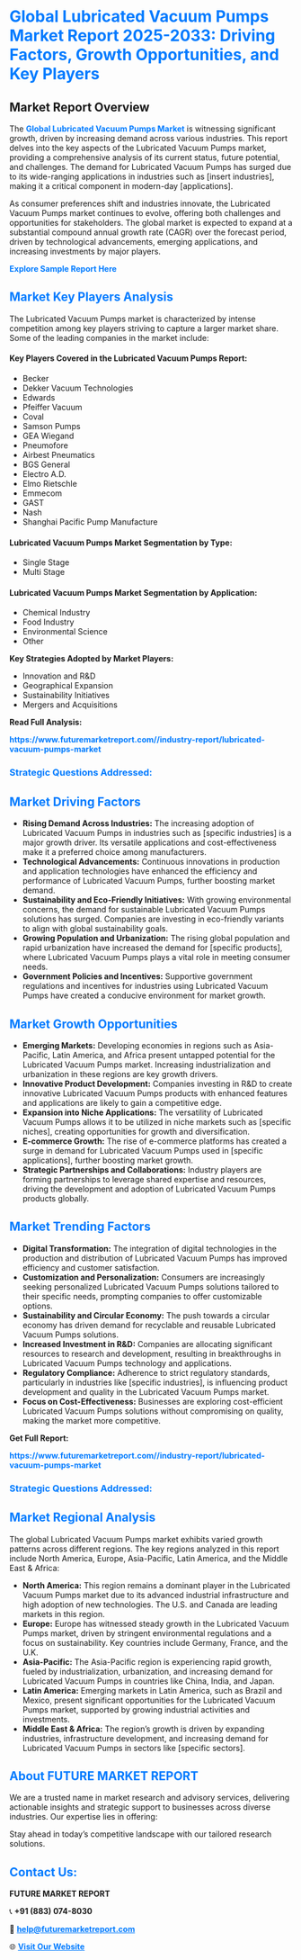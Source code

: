 <h1 style="color: #007BFF;">Global Lubricated Vacuum Pumps Market Report 2025-2033: Driving Factors, Growth Opportunities, and Key Players</h1>

<section id="overview">
<h2>Market Report Overview</h2>
<p>The <a href="https://www.futuremarketreport.com//industry-report/lubricated-vacuum-pumps-market" style="color: #007BFF; text-decoration: none;"><strong>Global Lubricated Vacuum Pumps Market</strong></a> is witnessing significant growth, driven by increasing demand across various industries. This report delves into the key aspects of the Lubricated Vacuum Pumps market, providing a comprehensive analysis of its current status, future potential, and challenges. The demand for Lubricated Vacuum Pumps has surged due to its wide-ranging applications in industries such as [insert industries], making it a critical component in modern-day [applications].</p>
<p>As consumer preferences shift and industries innovate, the Lubricated Vacuum Pumps market continues to evolve, offering both challenges and opportunities for stakeholders. The global market is expected to expand at a substantial compound annual growth rate (CAGR) over the forecast period, driven by technological advancements, emerging applications, and increasing investments by major players.</p>
</section>

<section id="overview">
<p><a href="https://www.futuremarketreport.com//request-sample/reportId=92825" style="color: #007BFF; text-decoration: none;"><strong>Explore Sample Report Here</strong></a></p>
</section>

<section id="key-players">
<h2 style="color: #007BFF;">Market Key Players Analysis</h2>
<p>The Lubricated Vacuum Pumps market is characterized by intense competition among key players striving to capture a larger market share. Some of the leading companies in the market include:</p>
<h4>Key Players Covered in the Lubricated Vacuum Pumps Report:</h4>
<ul><li>Becker</li><li>Dekker Vacuum Technologies</li><li>Edwards</li><li>Pfeiffer Vacuum</li><li>Coval</li><li>Samson Pumps</li><li>GEA Wiegand</li><li>Pneumofore</li><li>Airbest Pneumatics</li><li>BGS General</li><li>Electro A.D.</li><li>Elmo Rietschle</li><li>Emmecom</li><li>GAST</li><li>Nash</li><li>Shanghai Pacific Pump Manufacture</li></ul>
<h4>Lubricated Vacuum Pumps Market Segmentation by Type:</h4>
<ul><li>Single Stage</li><li>Multi Stage</li></ul>

<h4>Lubricated Vacuum Pumps Market Segmentation by Application:</h4>
<ul><li>Chemical Industry</li><li>Food Industry</li><li>Environmental Science</li><li>Other</li></ul>
<p><strong>Key Strategies Adopted by Market Players:</strong></p>
<ul>
<li>Innovation and R&D</li>
<li>Geographical Expansion</li>
<li>Sustainability Initiatives</li>
<li>Mergers and Acquisitions</li>
</ul>
</section>

<section>
<p><strong>Read Full Analysis: </strong></p><a href="https://www.futuremarketreport.com//industry-report/lubricated-vacuum-pumps-market" style="color: #007BFF; text-decoration: none;"><strong>https://www.futuremarketreport.com//industry-report/lubricated-vacuum-pumps-market</strong></a>
<h3 style="color: #007BFF;">Strategic Questions Addressed:</h3>
</section>

<section id="driving-factors">
<h2 style="color: #007BFF;">Market Driving Factors</h2>
<ul>
<li><strong>Rising Demand Across Industries:</strong> The increasing adoption of Lubricated Vacuum Pumps in industries such as [specific industries] is a major growth driver. Its versatile applications and cost-effectiveness make it a preferred choice among manufacturers.</li>
<li><strong>Technological Advancements:</strong> Continuous innovations in production and application technologies have enhanced the efficiency and performance of Lubricated Vacuum Pumps, further boosting market demand.</li>
<li><strong>Sustainability and Eco-Friendly Initiatives:</strong> With growing environmental concerns, the demand for sustainable Lubricated Vacuum Pumps solutions has surged. Companies are investing in eco-friendly variants to align with global sustainability goals.</li>
<li><strong>Growing Population and Urbanization:</strong> The rising global population and rapid urbanization have increased the demand for [specific products], where Lubricated Vacuum Pumps plays a vital role in meeting consumer needs.</li>
<li><strong>Government Policies and Incentives:</strong> Supportive government regulations and incentives for industries using Lubricated Vacuum Pumps have created a conducive environment for market growth.</li>
</ul>
</section>

<section id="growth-opportunities">
<h2 style="color: #007BFF;">Market Growth Opportunities</h2>
<ul>
<li><strong>Emerging Markets:</strong> Developing economies in regions such as Asia-Pacific, Latin America, and Africa present untapped potential for the Lubricated Vacuum Pumps market. Increasing industrialization and urbanization in these regions are key growth drivers.</li>
<li><strong>Innovative Product Development:</strong> Companies investing in R&D to create innovative Lubricated Vacuum Pumps products with enhanced features and applications are likely to gain a competitive edge.</li>
<li><strong>Expansion into Niche Applications:</strong> The versatility of Lubricated Vacuum Pumps allows it to be utilized in niche markets such as [specific niches], creating opportunities for growth and diversification.</li>
<li><strong>E-commerce Growth:</strong> The rise of e-commerce platforms has created a surge in demand for Lubricated Vacuum Pumps used in [specific applications], further boosting market growth.</li>
<li><strong>Strategic Partnerships and Collaborations:</strong> Industry players are forming partnerships to leverage shared expertise and resources, driving the development and adoption of Lubricated Vacuum Pumps products globally.</li>
</ul>
</section>

<section id="trending-factors">
<h2 style="color: #007BFF;">Market Trending Factors</h2>
<ul>
<li><strong>Digital Transformation:</strong> The integration of digital technologies in the production and distribution of Lubricated Vacuum Pumps has improved efficiency and customer satisfaction.</li>
<li><strong>Customization and Personalization:</strong> Consumers are increasingly seeking personalized Lubricated Vacuum Pumps solutions tailored to their specific needs, prompting companies to offer customizable options.</li>
<li><strong>Sustainability and Circular Economy:</strong> The push towards a circular economy has driven demand for recyclable and reusable Lubricated Vacuum Pumps solutions.</li>
<li><strong>Increased Investment in R&D:</strong> Companies are allocating significant resources to research and development, resulting in breakthroughs in Lubricated Vacuum Pumps technology and applications.</li>
<li><strong>Regulatory Compliance:</strong> Adherence to strict regulatory standards, particularly in industries like [specific industries], is influencing product development and quality in the Lubricated Vacuum Pumps market.</li>
<li><strong>Focus on Cost-Effectiveness:</strong> Businesses are exploring cost-efficient Lubricated Vacuum Pumps solutions without compromising on quality, making the market more competitive.</li>
</ul>
</section>

<section>
<p><strong>Get Full Report: </strong></p><a href="https://www.futuremarketreport.com//industry-report/lubricated-vacuum-pumps-market" style="color: #007BFF; text-decoration: none;"><strong>https://www.futuremarketreport.com//industry-report/lubricated-vacuum-pumps-market</strong></a>
<h3 style="color: #007BFF;">Strategic Questions Addressed:</h3>
</section>


<section id="regional-analysis">
<h2 style="color: #007BFF;">Market Regional Analysis</h2>
<p>The global Lubricated Vacuum Pumps market exhibits varied growth patterns across different regions. The key regions analyzed in this report include North America, Europe, Asia-Pacific, Latin America, and the Middle East & Africa:</p>
<ul>
<li><strong>North America:</strong> This region remains a dominant player in the Lubricated Vacuum Pumps market due to its advanced industrial infrastructure and high adoption of new technologies. The U.S. and Canada are leading markets in this region.</li>
<li><strong>Europe:</strong> Europe has witnessed steady growth in the Lubricated Vacuum Pumps market, driven by stringent environmental regulations and a focus on sustainability. Key countries include Germany, France, and the U.K.</li>
<li><strong>Asia-Pacific:</strong> The Asia-Pacific region is experiencing rapid growth, fueled by industrialization, urbanization, and increasing demand for Lubricated Vacuum Pumps in countries like China, India, and Japan.</li>
<li><strong>Latin America:</strong> Emerging markets in Latin America, such as Brazil and Mexico, present significant opportunities for the Lubricated Vacuum Pumps market, supported by growing industrial activities and investments.</li>
<li><strong>Middle East & Africa:</strong> The region’s growth is driven by expanding industries, infrastructure development, and increasing demand for Lubricated Vacuum Pumps in sectors like [specific sectors].</li>
</ul>
</section>

<footer>
<h2 style="color: #007BFF;">About FUTURE MARKET REPORT</h2>
<p>We are a trusted name in market research and advisory services, delivering actionable insights and strategic support to businesses across diverse industries. Our expertise lies in offering:</p>

<p>Stay ahead in today’s competitive landscape with our tailored research solutions.</p>

<h2 style="color: #007BFF;">Contact Us:</h2>
<p><strong>FUTURE MARKET REPORT</strong></p>
<p>📞 <strong>+91 (883) 074-8030</strong></p>
<p>📧 <strong><a href="mailto:help@futuremarketreport.com" style="color: #007BFF;">help@futuremarketreport.com</a></strong></p>
<p>🌐 <strong><a href="https://www.futuremarketreport.com/" style="color: #007BFF;">Visit Our Website</a></strong></p>
</footer>